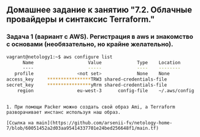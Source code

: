 ## Домашнее задание к занятию "7.2. Облачные провайдеры и синтаксис Terraform."

### Задача 1 (вариант с AWS). Регистрация в aws и знакомство с основами (необязательно, но крайне желательно).
````bash
vagrant@netology1:~$ aws configure list
      Name                    Value             Type    Location
      ----                    -----             ----    --------
   profile                <not set>             None    None
access_key     ****************TRW3 shared-credentials-file
secret_key     ****************yRrm shared-credentials-file
    region                eu-west-3      config-file    ~/.aws/config
````
````

1. При помощи Packer можно создать свой образ Ami, а Terraform разворачивает инстанс используя наш образ.

[Ссылка на main](https://github.com/arsenii-fv/netology-home-7/blob/60051452a2d03aa95414337701e24bed256648f1/main.tf)



